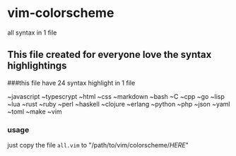 # vim-colorscheme

all syntax in 1 file

## This file created for everyone love the syntax highlightings                          

###this file have 24 syntax highlight in 1 file

~javascript   ~typescrypt   ~html     ~css   ~markdown                                ~bash         ~C            ~cpp      ~go    ~lisp                                    ~lua          ~rust         ~ruby     ~perl  ~haskell
~clojure      ~erlang       ~python   ~php   ~json
~yaml         ~toml         ~make     ~vim

### usage

just copy the file `all.vim` to "/path/to/vim/colorscheme/*HERE*"
